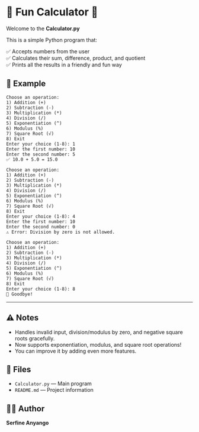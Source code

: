 # 🎉 Fun Calculator 🎉

Welcome to the **Calculator.py**

This is a simple Python program that:

✅ Accepts numbers from the user  
✅ Calculates their sum, difference, product, and quotient  
✅ Prints all the results in a friendly and fun way


## 📄 Example

```
Choose an operation:
1) Addition (+)
2) Subtraction (-)
3) Multiplication (*)
4) Division (/)
5) Exponentiation (^)
6) Modulus (%)
7) Square Root (√)
8) Exit
Enter your choice (1-8): 1
Enter the first number: 10
Enter the second number: 5
✅ 10.0 + 5.0 = 15.0

Choose an operation:
1) Addition (+)
2) Subtraction (-)
3) Multiplication (*)
4) Division (/)
5) Exponentiation (^)
6) Modulus (%)
7) Square Root (√)
8) Exit
Enter your choice (1-8): 4
Enter the first number: 10
Enter the second number: 0
⚠️ Error: Division by zero is not allowed.

Choose an operation:
1) Addition (+)
2) Subtraction (-)
3) Multiplication (*)
4) Division (/)
5) Exponentiation (^)
6) Modulus (%)
7) Square Root (√)
8) Exit
Enter your choice (1-8): 8
👋 Goodbye!
```

---
## ⚠️ Notes

- Handles invalid input, division/modulus by zero, and negative square roots gracefully.
- Now supports exponentiation, modulus, and square root operations!
- You can improve it by adding even more features.

## 📂 Files

- `Calculator.py` — Main program
- `README.md` — Project information

## 🧑‍💻 Author

**Serfine Anyango**
